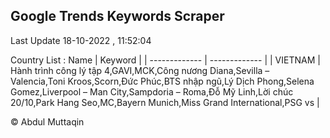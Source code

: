 

## Google Trends Keywords Scraper 
 
Last Update 18-10-2022 , 11:52:04

Country List :
 Name  | Keyword |
| ------------- | ------------- |
| VIETNAM | Hành trình công lý tập 4,GAVI,MCK,Công nương Diana,Sevilla – Valencia,Toni Kroos,Scorn,Đức Phúc,BTS nhập ngũ,Lý Dịch Phong,Selena Gomez,Liverpool – Man City,Sampdoria – Roma,Đỗ Mỹ Linh,Lời chúc 20/10,Park Hang Seo,MC,Bayern Munich,Miss Grand International,PSG vs |



© Abdul Muttaqin 
